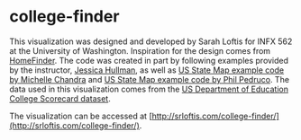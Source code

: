 # college-finder

This visualization was designed and developed by Sarah Loftis for INFX 562 at the University of Washington. Inspiration for the design comes from [HomeFinder](http://www.cs.umd.edu/hcil/trs/92-01/92-01.html). The code was created in part by following examples provided by the instructor, [Jessica Hullman](http://faculty.washington.edu/jhullman/), as well as [US State Map example code by Michelle Chandra](http://bl.ocks.org/michellechandra/0b2ce4923dc9b5809922) and [US State Map example code by Phil Pedruco](http://bl.ocks.org/phil-pedruco/7745589). The data used in this visualization comes from the [US Department of Education College Scorecard dataset](https://collegescorecard.ed.gov/data/).   

The visualization can be accessed at [http://srloftis.com/college-finder/](http://srloftis.com/college-finder/).
